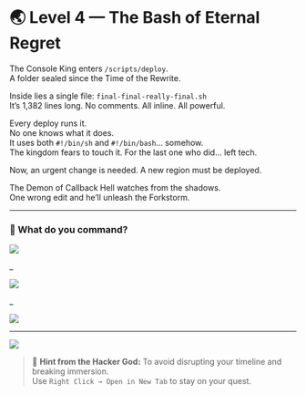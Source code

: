 # 🌏 Level 4 — The Bash of Eternal Regret

The Console King enters `/scripts/deploy`.  
A folder sealed since the Time of the Rewrite.

Inside lies a single file: `final-final-really-final.sh`  
It’s 1,382 lines long. No comments. All inline. All powerful.

Every deploy runs it.  
No one knows what it does.  
It uses both `#!/bin/sh` and `#!/bin/bash`… somehow.  
The kingdom fears to touch it. For the last one who did… left tech.

Now, an urgent change is needed. A new region must be deployed.

The Demon of Callback Hell watches from the shadows.  
One wrong edit and he’ll unleash the Forkstorm.

---

### 💭 What do you command?

<a href="../the-pipeline-of-false-prophets/level-5.md">
  <img src="https://img.shields.io/badge/Refactor%20the%20script%20into%20modular%20functions%2C%20add%20logging%2C%20validate%20each%20step-red?style=for-the-badge"/>
</a>

_

<a href="./level-4-error-1.md">
  <img src="https://img.shields.io/badge/Copy%20it%20into%20a%20new%20file%20called%20%22final2.sh%22%20and%20add%20your%20line-red?style=for-the-badge"/>
</a>

_

<a href="./level-4-error-2.md">
  <img src="https://img.shields.io/badge/Run%20it%20manually%20in%20prod%20%22just%20once%22%20to%20test-red?style=for-the-badge"/>
</a>

---

<a href="../../glossary.md">
  <img src="https://img.shields.io/badge/Consult%20the%20DevLore%20Glossary-5dade2?style=for-the-badge"/>
</a>

> 🧙 **Hint from the Hacker God:** To avoid disrupting your timeline and breaking immersion.  
> Use `Right Click → Open in New Tab` to stay on your quest.

